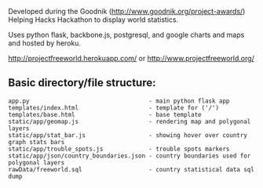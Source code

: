 Developed during the Goodnik (http://www.goodnik.org/project-awards/) Helping Hacks Hackathon to display world statistics.

Uses python flask, backbone.js, postgresql, and google charts and maps and hosted by heroku.

http://projectfreeworld.herokuapp.com/ or http://www.projectfreeworld.org/

Basic directory/file structure:
-----

	app.py                                  - main python flask app
	templates/index.html                    - template for ('/')
	templates/base.html                     - base template
	static/app/geomap.js                    - rendering map and polygonal layers
	static/app/stat_bar.js                  - showing hover over country graph stats bars
	static/app/trouble_spots.js             - trouble spots markers
	static/app/json/country_boundaries.json - country boundaries used for polygonal layers
	rawData/freeworld.sql                   - country statistical data sql dump
